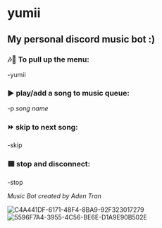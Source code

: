 # yumii

## My personal discord music bot :)

### 🎶🎵 To pull up the menu:
-yumii

### ▶ play/add a song to music queue:
-p *song name*

### ⏩ skip to next song:
-skip

### 🟥 stop and disconnect:
-stop

*Music Bot created by Aden Tran*

![C4A441DF-6171-48F4-8BA9-92F323017279](https://user-images.githubusercontent.com/47045532/169597225-1a4cdd4d-5157-40a3-8b27-d9a701006e4f.jpeg)
![5596F7A4-3955-4C56-BE6E-D1A9E90B502E](https://user-images.githubusercontent.com/47045532/169597228-7c9c0e02-d93f-409f-835d-b22ff2411b6a.jpeg)
